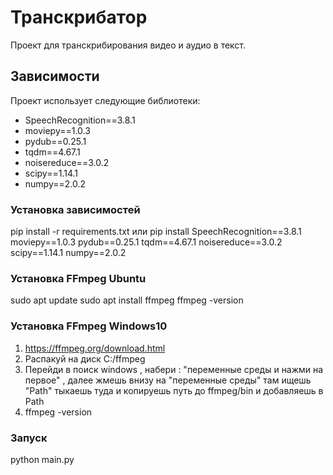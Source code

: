 # Транскрибатор

Проект для транскрибирования видео и аудио в текст.

## Зависимости

Проект использует следующие библиотеки:

- SpeechRecognition==3.8.1
- moviepy==1.0.3
- pydub==0.25.1
- tqdm==4.67.1
- noisereduce==3.0.2
- scipy==1.14.1
- numpy==2.0.2

### Установка зависимостей

pip install -r requirements.txt или  pip install SpeechRecognition==3.8.1 moviepy==1.0.3 pydub==0.25.1 tqdm==4.67.1 noisereduce==3.0.2 scipy==1.14.1 numpy==2.0.2

### Установка FFmpeg Ubuntu
sudo apt update
sudo apt install ffmpeg
ffmpeg -version

### Установка FFmpeg Windows10
1. https://ffmpeg.org/download.html
2. Распакуй на диск C:/ffmpeg
3. Перейди в поиск windows , набери : "переменные среды и нажми на первое" , далее жмешь внизу на "переменные среды" там ищешь "Path" тыкаешь туда и копируешь путь до ffmpeg/bin и добавляешь в Path
4. ffmpeg -version



### Запуск
python main.py